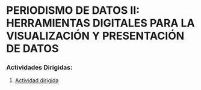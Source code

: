 # PERIODISMO DE DATOS II: HERRAMIENTAS DIGITALES PARA LA VISUALIZACIÓN Y PRESENTACIÓN DE DATOS

### Actividades Dirigidas:
1. [Actividad dirigida](https://github.com/nebrijas/periodismodedatos-nbugaring/tree/main/AD1)
